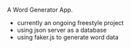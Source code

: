 
A Word Generator App.

- currently an ongoing freestyle project
- using json server as a database 
- using faker.js to generate word data

